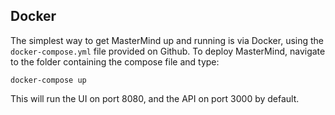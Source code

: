 Docker
------

The simplest way to get MasterMind up and running is via Docker, using the `docker-compose.yml` file provided on Github. To deploy MasterMind, navigate to the folder containing the compose file and type:

```
docker-compose up
```

This will run the UI on port 8080, and the API on port 3000 by default.
